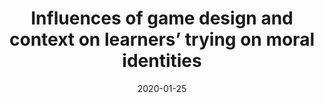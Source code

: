 ---
types: ["publication"]
date: 2020-01-25
layout: publication
publication_types: "journal"
title: "Influences of game design and context on learners’ trying on moral identities"
co-authors: [""]
outlets: ["Journal of Experimental Education"]
projects: ["ethical reflection in games"]
topics: ["games","analog games","ethics","informal learning"]
methods: ["interview","qualitative coding"]
link: "/2021-Greenhalgh-games-ethics.pdf"
link_type: "preprint" 
summary: "Games can invite players to try on moral identities, but players ultimately choose how to respond to this invitation. In this study, I explore how the design of a game and the context it is played in affect whether players tried on a moral identity when completing in-game actions. I interviewed seven students who had played an ethics game and asked what influenced their perception of the game’s ethical significance. After coding interview transcripts using an established framework of design and contextual features related to serious games, I found that environmental constraints, formal constraints, goals, and the game context all influenced whether students tried on moral identities during the game, suggesting a complicated relationship between player identity, game design, and game context."
citation: '<strong>Greenhalgh</strong>, S. P. (2021). Influences of game design and context on learners’ trying on moral identities. <em>The Journal of Experimental Education</em>, <em>89</em>(3), 450-467. <a href="https://doi.org/10.1080/00220973.2020.1712312">https://doi.org/10.1080/00220973.2020.1712312</a>'
---